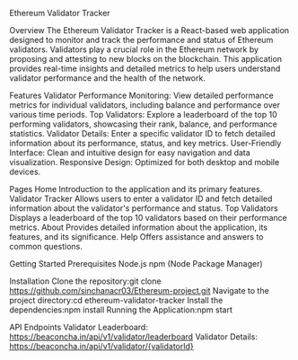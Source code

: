 Ethereum Validator Tracker

 Overview
The Ethereum Validator Tracker is a React-based web application designed to monitor and track the performance and status of Ethereum validators. Validators play a crucial role in the Ethereum network by proposing and attesting to new blocks on the blockchain. This application provides real-time insights and detailed metrics to help users understand validator performance and the health of the network.

Features
Validator Performance Monitoring: View detailed performance metrics for individual validators, including balance and performance over various time periods.
   Top Validators: Explore a leaderboard of the top 10 performing validators, showcasing their rank, balance, and performance statistics.
   Validator Details: Enter a specific validator ID to fetch detailed information about its performance, status, and key metrics.
   User-Friendly Interface: Clean and intuitive design for easy navigation and data visualization.
   Responsive Design: Optimized for both desktop and mobile devices.

Pages
   Home
     Introduction to the application and its primary features.
   Validator Tracker 
     Allows users to enter a validator ID and fetch detailed information about the validator's performance and status.
   Top Validators
     Displays a leaderboard of the top 10 validators based on their performance metrics.
   About
     Provides detailed information about the application, its features, and its significance.
   Help
     Offers assistance and answers to common questions.
   
Getting Started
   Prerequisites
   Node.js
   npm (Node Package Manager)

   Installation
      Clone the repository:git clone https://github.com/sinchanacr03/Ethereum-project.git
      Navigate to the project directory:cd ethereum-validator-tracker
      Install the dependencies:npm install
      Running the Application:npm start

API Endpoints
  Validator Leaderboard: https://beaconcha.in/api/v1/validator/leaderboard
  Validator Details: https://beaconcha.in/api/v1/validator/{validatorId}
